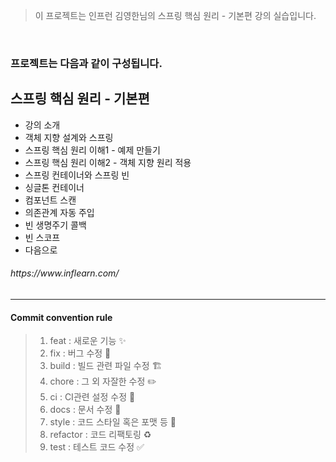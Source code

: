 >이 프로젝트는 인프런 김영한님의 스프링 핵심 원리 - 기본편 강의 실습입니다.
<br>
<h3> 프로젝트는 다음과 같이 구성됩니다.</h3>

## 스프링 핵심 원리 - 기본편
* 강의 소개
* 객체 지향 설계와 스프링
* 스프링 핵심 원리 이해1 - 예제 만들기
* 스프링 핵심 원리 이해2 - 객체 지향 원리 적용
* 스프링 컨테이너와 스프링 빈
* 싱글톤 컨테이너
* 컴포넌트 스캔
* 의존관계 자동 주입
* 빈 생명주기 콜백
* 빈 스코프
* 다음으로
<h6>https://www.inflearn.com/</h6>

---

<h4>Commit convention rule</h4>

> 1. feat : 새로운 기능 ✨
> 2. fix : 버그 수정 🐛
> 3. build : 빌드 관련 파일 수정 🏗️
> 4. chore : 그 외 자잘한 수정 ✏️
> 5. ci : CI관련 설정 수정 👷
> 6. docs : 문서 수정 📝
> 7. style : 코드 스타일 혹은 포맷 등 💄
> 8. refactor :  코드 리팩토링 ♻️
> 9. test : 테스트 코드 수정 ✅